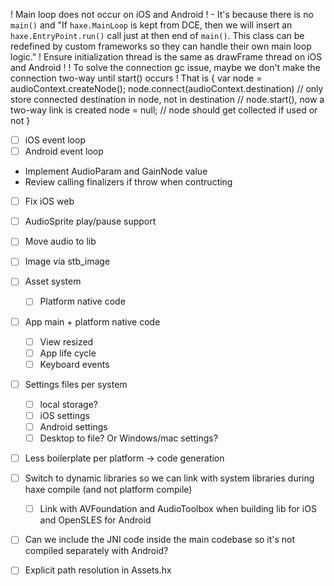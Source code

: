 ! Main loop does not occur on iOS and Android !
    - It's because there is no `main()` and 
        "If `haxe.MainLoop` is kept from DCE, then we will insert an `haxe.EntryPoint.run()` call just at then end of `main()`.
        This class can be redefined by custom frameworks so they can handle their own main loop logic."
! Ensure initialization thread is the same as drawFrame thread on iOS and Android !
! To solve the connection gc issue, maybe we don't make the connection two-way until start() occurs !
That is
{
    var node = audioContext.createNode();
    node.connect(audioContext.destination) // only store connected destination in node, not in destination
    // node.start(), now a two-way link is created
    node = null;
    // node should get collected if used or not
}

- [ ] iOS event loop
- [ ] Android event loop

- Implement AudioParam and GainNode value
- Review calling finalizers if throw when contructing
- [ ] Fix iOS web
- [ ] AudioSprite play/pause support
- [ ] Move audio to lib

- [ ] Image via stb_image
- [ ] Asset system
    - [ ] Platform native code
- [ ] App main + platform native code
    - [ ] View resized
    - [ ] App life cycle
    - [ ] Keyboard events
- [ ] Settings files per system
    - [ ] local storage?
    - [ ] iOS settings
    - [ ] Android settings
    - [ ] Desktop to file? Or Windows/mac settings?
- [ ] Less boilerplate per platform -> code generation

- [ ] Switch to dynamic libraries so we can link with system libraries during haxe compile (and not platform compile)
    - [ ] Link with AVFoundation and AudioToolbox when building lib for iOS and OpenSLES for Android
- [ ] Can we include the JNI code inside the main codebase so it's not compiled separately with Android?
- [ ] Explicit path resolution in Assets.hx